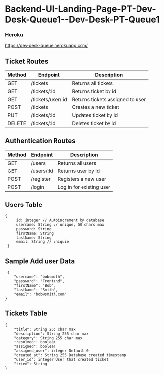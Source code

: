 # Backend-UI-Landing-Page-PT-Dev-Desk-Queue1--Dev-Desk-PT-Queue1

### Heroku

https://dev-desk-queue.herokuapp.com/


## Ticket Routes 	            
	    	        

| Method | Endpoint            | Description                        |
| -------| ------------------- | ---------------------------------- |
| GET    | /tickets            | Returns all tickets                |
| GET    | /tickets/:id        | Returns ticket by id               |
| GET    | /tickets/user/:id   | Returns tickets assigned to user   |
| POST   | /tickets            | Creates a new ticket               |
| PUT    | /tickets/:id        | Updates ticket by id               |
| DELETE | /tickets/:id        | Deletes ticket by id               |


## Authentication Routes


| Method  |  Endpoint | Description               |
| ------- | --------- | ------------------------- |
| GET     | /users    |  Returns all users        | 
| GET     | /users/:id|  Returns user by id       | 
| POST    | /register |  Registers a new user     | 
| POST    | /login    |  Log in for existing user | 


## Users Table

```
{
     id: integer // Autoincrement by database
     username: String // unique, 50 chars max
     password: String 
     firstName: String
     lastName: String
     email: String // uniquie     
 }
```

## Sample Add user Data
```
 {
	"username": "bobsmith",
	"password": "Frontend",
	"firstName": "Bob",
	"lastName": "Smith",
	"email": "bob@smith.com"
}
```

## Tickets Table
```
{
    "title": String 255 char max
    "description": String 255 char max
    "category": String 255 char max
    "resolved": boolean
    "assigned": boolean
    "assigned_user": integer Default 0
    "created_at": String 255 Database created timestamp
    "user_id": integer User that created ticket
    "tried": String
}
```


